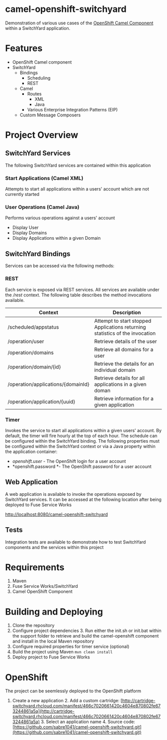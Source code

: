 camel-openshift-switchyard
======================

Demonstration of various use cases of the [OpenShift Camel Component](https://github.com/sabre1041/camel-openshift)  within a SwitchYard application. 

# Features

* OpenShift Camel component
* SwitchYard
	* Bindings
		* Scheduling
		* REST
	* Camel 
		* Routes
			* XML
			* Java
		* Various Enterprise Integration Patterns (EIP)
	* Custom Message Composers

# Project Overview

## SwitchYard Services

The following SwitchYard services are contained within this application

### Start Applications (Camel XML)

Attempts to start all applications within a users' account which are not currently started

### User Operations (Camel Java)

Performs various operations against a users' account

* Display User 
* Display Domains
* Display Applications within a given Domain

## SwitchYard Bindings

Services can be accessed via the following methods:

### REST

Each service is exposed via REST services. All services are available under the */rest* context.  The following table describes the method invocations available. 

| Context | Description |
| ---------- | --------------- |
| /scheduled/appstatus | Attempt to start stopped Applications returning statistics of the invocation |
| /operation/user | Retrieve details of the user |
| /operation/domains | Retrieve all domains for a user |
| /operation/domain/{id} | Retrieve the details for an individual domain |
| /operation/applications/{domainId} | Retrieve details for all applications in a given doman |
| /operation/application/{uuid} | Retrieve information for a given application |
 


### Timer

Invokes the service to start all applications within a given users' account. By default, the timer will fire hourly at the top of each hour. The schedule can be configured within the SwitchYard binding. The following properties must be configured within the SwitchYard context or via a Java property within the application container:

* *openshift.user* - The OpenShift login for a user account
* *openshift.password *- The OpenShift password for a user account


## Web Application

A web application is available to invoke the operations exposed by SwitchYard services. It can be accessed at the following location after being deployed to Fuse Service Works

[http://localhost:8080/camel-openshift-switchyard](http://localhost:8080/camel-openshift-switchyard/)

## Tests

Integration tests are available to demonstrate how to test SwitchYard components and the services within this project

# Requirements

1. Maven
2. Fuse Service Works/SwitchYard
3. Camel OpenShift Component

# Building and Deploying

1. Clone the repository
2. Configure project dependencies
	3. Run either the init.sh or init.bat within the support folder to retrieve and build the camel-openshift component and install in the local Maven repository
2. Configure required properties for timer service (optional)
2. Build the project using Maven `mvn clean install`
3. Deploy project to Fuse Service Works

# OpenShift

The project can be seemlessly deployed to the OpenShift platform

1. Create a new application
	2. Add a custom cartridge: [http://cartridge-switchyard.rhcloud.com/manifest/466c7020661420c4604e870802fe673244861a5a](http://cartridge-switchyard.rhcloud.com/manifest/466c7020661420c4604e870802fe673244861a5a)
	3. Select an application name
	4. Source code: [https://github.com/sabre1041/camel-openshift-switchyard.git](https://github.com/sabre1041/camel-openshift-switchyard.git)

